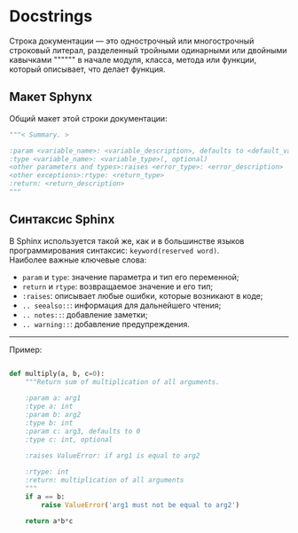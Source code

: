 # Docstrings  
Строка документации — это однострочный или многострочный строковый литерал, разделенный тройными одинарными или двойными кавычками """<description>""" в начале модуля, класса, метода или функции, который описывает, что делает функция.  
    
## **Макет Sphynx**

Общий макет этой строки документации:

```python
"""< Summary. >

:param <variable_name>: <variable_description>, defaults to <default_value>
:type <variable_name>: <variable_type>(, optional)
<other parameters and types>:raises <error_type>: <error_description>
<other exceptions>:rtype: <return_type>
:return: <return_description>
"""
```


## **Синтаксис Sphinx**

В Sphinx используется такой же, как и в большинстве языков программирования синтаксис: `keyword(reserved word)`.  
Наиболее важные ключевые слова:  
- `param` и `type`: значение параметра и тип его переменной;
- `return` и `rtype`: возвращаемое значение и его тип;
- `:raises`: описывает любые ошибки, которые возникают в коде;
- `.. seealso::`: информация для дальнейшего чтения;
- `.. notes::`: добавление заметки;
- `.. warning::`: добавление предупреждения.

_____
Пример:

```python

def multiply(a, b, c=0):
    """Return sum of multiplication of all arguments.
 
    :param a: arg1
    :type a: int
    :param b: arg2
    :type b: int
    :param c: arg3, defaults to 0
    :type c: int, optional

    :raises ValueError: if arg1 is equal to arg2
    
    :rtype: int
    :return: multiplication of all arguments 
    """
    if a == b:
        raise ValueError('arg1 must not be equal to arg2')

    return a*b*c
```
